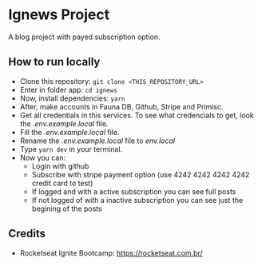 # Ignews Project

A blog project with payed subscription option.

## How to run locally

- Clone this repository: `git clone <THIS_REPOSITORY_URL>`
- Enter in folder app: `cd ignews`
- Now, install dependencies: `yarn`
- After, make accounts in Fauna DB, Github, Stripe and Primisc.
- Get all credentials in this services. To see what credencials to get, look the _.env.example.local_ file.
- Fill the _.env.example.local_ file.
- Rename the _.env.example.local_ file to _env.local_
- Type `yarn dev` in your terminal.
- Now you can:
  - Login with github
  - Subscribe with stripe payment option (use 4242 4242 4242 4242 credit card to test)
  - If logged and with a active subscription you can see full posts
  - If not logged of with a inactive subscription you can see just the begining of the posts

## Credits

- Rocketseat Ignite Bootcamp: https://rocketseat.com.br/
